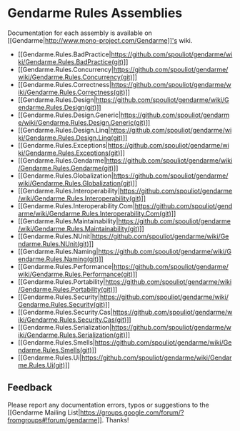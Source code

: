 # Gendarme Rules Assemblies

Documentation for each assembly is available on [[Gendarme|http://www.mono-project.com/Gendarme]]'s wiki.

* [[Gendarme.Rules.BadPractice|https://github.com/spouliot/gendarme/wiki/Gendarme.Rules.BadPractice(git)]]
* [[Gendarme.Rules.Concurrency|https://github.com/spouliot/gendarme/wiki/Gendarme.Rules.Concurrency(git)]]
* [[Gendarme.Rules.Correctness|https://github.com/spouliot/gendarme/wiki/Gendarme.Rules.Correctness(git)]]
* [[Gendarme.Rules.Design|https://github.com/spouliot/gendarme/wiki/Gendarme.Rules.Design(git)]]
* [[Gendarme.Rules.Design.Generic|https://github.com/spouliot/gendarme/wiki/Gendarme.Rules.Design.Generic(git)]]
* [[Gendarme.Rules.Design.Linq|https://github.com/spouliot/gendarme/wiki/Gendarme.Rules.Design.Linq(git)]]
* [[Gendarme.Rules.Exceptions|https://github.com/spouliot/gendarme/wiki/Gendarme.Rules.Exceptions(git)]]
* [[Gendarme.Rules.Gendarme|https://github.com/spouliot/gendarme/wiki/Gendarme.Rules.Gendarme(git)]]
* [[Gendarme.Rules.Globalization|https://github.com/spouliot/gendarme/wiki/Gendarme.Rules.Globalization(git)]]
* [[Gendarme.Rules.Interoperability|https://github.com/spouliot/gendarme/wiki/Gendarme.Rules.Interoperability(git)]]
* [[Gendarme.Rules.Interoperability.Com|https://github.com/spouliot/gendarme/wiki/Gendarme.Rules.Interoperability.Com(git)]]
* [[Gendarme.Rules.Maintainability|https://github.com/spouliot/gendarme/wiki/Gendarme.Rules.Maintainability(git)]]
* [[Gendarme.Rules.NUnit|https://github.com/spouliot/gendarme/wiki/Gendarme.Rules.NUnit(git)]]
* [[Gendarme.Rules.Naming|https://github.com/spouliot/gendarme/wiki/Gendarme.Rules.Naming(git)]]
* [[Gendarme.Rules.Performance|https://github.com/spouliot/gendarme/wiki/Gendarme.Rules.Performance(git)]]
* [[Gendarme.Rules.Portability|https://github.com/spouliot/gendarme/wiki/Gendarme.Rules.Portability(git)]]
* [[Gendarme.Rules.Security|https://github.com/spouliot/gendarme/wiki/Gendarme.Rules.Security(git)]]
* [[Gendarme.Rules.Security.Cas|https://github.com/spouliot/gendarme/wiki/Gendarme.Rules.Security.Cas(git)]]
* [[Gendarme.Rules.Serialization|https://github.com/spouliot/gendarme/wiki/Gendarme.Rules.Serialization(git)]]
* [[Gendarme.Rules.Smells|https://github.com/spouliot/gendarme/wiki/Gendarme.Rules.Smells(git)]]
* [[Gendarme.Rules.Ui|https://github.com/spouliot/gendarme/wiki/Gendarme.Rules.Ui(git)]]


## Feedback

Please report any documentation errors, typos or suggestions to the [[Gendarme Mailing List|https://groups.google.com/forum/?fromgroups#!forum/gendarme]]. Thanks!

